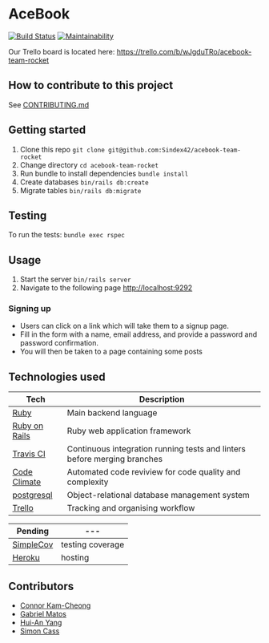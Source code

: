 # AceBook
[![Build Status](https://travis-ci.com/Sindex42/acebook-team-rocket.svg?branch=master)](https://travis-ci.com/Sindex42/acebook-team-rocket)
[![Maintainability](https://api.codeclimate.com/v1/badges/265bb465dc552749142e/maintainability)](https://codeclimate.com/github/Sindex42/acebook-team-rocket/maintainability)

Our Trello board is located here: https://trello.com/b/wJgduTRo/acebook-team-rocket


## How to contribute to this project
See [CONTRIBUTING.md](CONTRIBUTING.md)

## Getting started

1. Clone this repo `git clone git@github.com:Sindex42/acebook-team-rocket`
2. Change directory `cd acebook-team-rocket`
3. Run bundle to install dependencies `bundle install`
4. Create databases `bin/rails db:create`
5. Migrate tables `bin/rails db:migrate`

## Testing

To run the tests: `bundle exec rspec`

## Usage

1. Start the server `bin/rails server`
2. Navigate to the following page [http://localhost:9292](http://localhost:3000)

### Signing up

* Users can click on a link which will take them to a signup page.
* Fill in the form with a name, email address, and provide a password and password confirmation.
* You will then be taken to a page containing some posts


## Technologies used

Tech | Description
------------- | -------------
[Ruby](https://www.ruby-lang.org/en/) | Main backend language
[Ruby on Rails](https://rubyonrails.org/) | Ruby web application framework 
[Travis CI](https://travis-ci.org/) | Continuous integration running tests and linters before merging branches
[Code Climate](https://codeclimate.com/) | Automated code reviview for code quality and complexity
[postgresql](https://www.postgresql.org/) | Object-relational database management system
[Trello](https://trello.com/) | Tracking and organising workflow



Pending | ---
------------- | -------------
[SimpleCov](https://github.com/colszowka/simplecov) | testing coverage
[Heroku](https://www.heroku.com/) | hosting


## Contributors

* [Connor Kam-Cheong](https://github.com/sindex42)
* [Gabriel Matos](https://github.com/GabMat97)
* [Hui-An Yang](https://github.com/anhuiyang)
* [Simon Cass](https://github.com/scass91)

